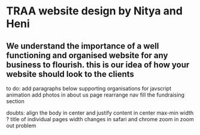 # TRAA website design by Nitya and Heni

## We understand the importance of a well functioning and organised website for any business to flourish. this is our idea of how your website should look to the clients






to do:  add paragraphs below supporting organisations for javscript animation 
		add photos in about us page
		rearrange nav
		fill the fundraising section


doubts: align the body in center and justify content in center
		max-min width ?
		title of individual pages
		width changes in safari and chrome
		zoom in zoom out problem